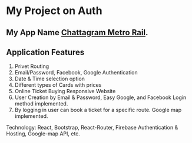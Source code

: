 # My Project on Auth

## My App Name [Chattagram Metro Rail](https://chattagram-metro-rail.web.app/).


## Application Features

1. Privet Routing
2. Email/Password, Facebook, Google Authentication
3. Date & Time selection option
4. Different types of Cards with prices
5. Online Ticket Buying Responsive Website
6. User Creation by Email & Password, Easy Google, and Facebook Login method implemented.
7. By logging in user can book a ticket for a specific route. Google map implemented.

Technology: React, Bootstrap, React-Router, Firebase Authentication & Hosting, Google-map API, etc.